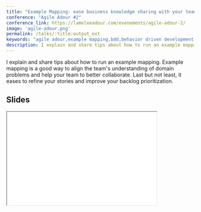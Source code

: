 ```yaml
---
title: "Example Mapping: ease business knowledge sharing with your team"
conference: "Agile Adour #2"
conference_link: https://lameleeadour.com/evenements/agile-adour-2/
image: 'agile-adour.png'
permalink: /talks/:title:output_ext
keywords: "agile adour,example mapping,bdd,behavior driven development,agile adour,no estimate,team collaboration,sticky note,small story,domain problem"
description: I explain and share tips about how to run an example mapping. Example mapping is a good way to align the team's understanding of domain problems and help your team to better collaborate. Last but not least, it eases to refine your stories and improve your backlog prioritization.
---
```


I explain and share tips about how to run an example mapping. Example mapping is a good way to align the team's understanding of domain problems and help your team to better collaborate. Last but not least, it eases to refine your stories and improve your backlog prioritization.

## Slides

<iframe width="400" height="250" src="{{site.baseurl}}/slides/agile-adour-example-mapping.html">
Fallback text here for unsupporting browsers, of which there are scant few.
</iframe>
